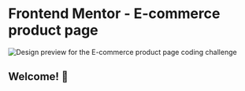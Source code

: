 # Frontend Mentor - E-commerce product page

![Design preview for the E-commerce product page coding challenge](./design/desktop-preview.jpg)

## Welcome! 👋
